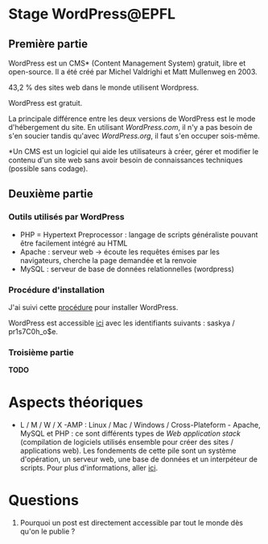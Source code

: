 # Stage WordPress@EPFL

## Première partie 

WordPress est un CMS* (Content Management System) gratuit, libre et open-source. Il a été créé par Michel Valdrighi et Matt Mullenweg en 2003.

43,2 % des sites web dans le monde utilisent Wordpress.

WordPress est gratuit.

La principale différence entre les deux versions de WordPress est le mode d'hébergement du site. En utilisant *WordPress.com*, il n'y a pas besoin de s'en soucier tandis qu'avec *WordPress.org*, il faut s'en occuper sois-même.

*Un CMS est un logiciel qui aide les utilisateurs à créer, gérer et modifier le contenu d'un site web sans avoir besoin de connaissances techniques (possible sans codage).

## Deuxième partie

### Outils utilisés par WordPress

- PHP = Hypertext Preprocessor : langage de scripts généraliste pouvant être facilement intégré au HTML 
- Apache : serveur web -> écoute les requêtes émises par les navigateurs, cherche la page demandée et la renvoie
- MySQL : serveur de base de données relationnelles (wordpress)

### Procédure d'installation

J'ai suivi cette [procédure](https://ubuntu.com/tutorials/install-and-configure-wordpress#1-overview) pour installer WordPress.

WordPress est accessible [ici](http://localhost/wp-admin/index.php) avec les identifiants suivants : saskya / pr1s7C0h_o$e.

### Troisième partie

**TODO**

# Aspects théoriques

- L / M / W / X -AMP : Linux / Mac / Windows / Cross-Plateform - Apache, MySQL et PHP : ce sont différents types de *Web application stack* (compilation de logiciels utilisés ensemble pour créer des sites / applications web). Les fondements de cette pile sont un système d'opération, un serveur web, une base de données et un interpéteur de scripts. Pour plus d'informations, aller [ici](https://www.geeksforgeeks.org/what-is-the-difference-between-lamp-stack-mamp-stack-and-wamp-stack/).

# Questions

1) Pourquoi un post est directement accessible par tout le monde dès qu'on le publie ?
